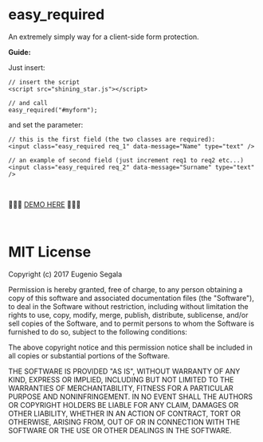 # easy_required

An extremely simply way for a client-side form protection.

<strong>Guide:</strong>

Just insert:

```
// insert the script
<script src="shining_star.js"></script>

// and call
easy_required("#myform");
```

and set the parameter:

```
// this is the first field (the two classes are required):
<input class="easy_required req_1" data-message="Name" type="text" />

// an example of second field (just increment req1 to req2 etc...)
<input class="easy_required req_2" data-message="Surname" type="text" />
```
<br>

<p>💾💾💾 <a href="http://www.testersite.it/github/easy_required/v1/">DEMO HERE</a> 💾💾💾</p>

<br>

# MIT License

Copyright (c) 2017 Eugenio Segala

Permission is hereby granted, free of charge, to any person obtaining a copy
of this software and associated documentation files (the "Software"), to deal
in the Software without restriction, including without limitation the rights
to use, copy, modify, merge, publish, distribute, sublicense, and/or sell
copies of the Software, and to permit persons to whom the Software is
furnished to do so, subject to the following conditions:

The above copyright notice and this permission notice shall be included in all
copies or substantial portions of the Software.

THE SOFTWARE IS PROVIDED "AS IS", WITHOUT WARRANTY OF ANY KIND, EXPRESS OR
IMPLIED, INCLUDING BUT NOT LIMITED TO THE WARRANTIES OF MERCHANTABILITY,
FITNESS FOR A PARTICULAR PURPOSE AND NONINFRINGEMENT. IN NO EVENT SHALL THE
AUTHORS OR COPYRIGHT HOLDERS BE LIABLE FOR ANY CLAIM, DAMAGES OR OTHER
LIABILITY, WHETHER IN AN ACTION OF CONTRACT, TORT OR OTHERWISE, ARISING FROM,
OUT OF OR IN CONNECTION WITH THE SOFTWARE OR THE USE OR OTHER DEALINGS IN THE
SOFTWARE.
